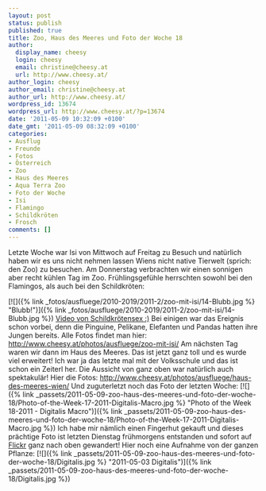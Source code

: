 ```yaml
---
layout: post
status: publish
published: true
title: Zoo, Haus des Meeres und Foto der Woche 18
author:
  display_name: cheesy
  login: cheesy
  email: christine@cheesy.at
  url: http://www.cheesy.at/
author_login: cheesy
author_email: christine@cheesy.at
author_url: http://www.cheesy.at/
wordpress_id: 13674
wordpress_url: http://www.cheesy.at/?p=13674
date: '2011-05-09 10:32:09 +0100'
date_gmt: '2011-05-09 08:32:09 +0100'
categories:
- Ausflug
- Freunde
- Fotos
- Österreich
- Zoo
- Haus des Meeres
- Aqua Terra Zoo
- Foto der Woche
- Isi
- Flamingo
- Schildkröten
- Frosch
comments: []
---
```

<!--:de-->Letzte Woche war Isi von Mittwoch auf Freitag zu Besuch und natürlich haben wir es uns nicht nehmen lassen Wiens nicht native Tierwelt (sprich: den Zoo) zu besuchen. Am Donnerstag verbrachten wir einen sonnigen aber recht kühlen Tag im Zoo. Frühlingsgefühle herrschten sowohl bei den Flamingos, als auch bei den Schildkröten:
[![]({% link _fotos/ausfluege/2010-2019/2011-2/zoo-mit-isi/14-Blubb.jpg %} "Blubb!")]({% link _fotos/ausfluege/2010-2019/2011-2/zoo-mit-isi/14-Blubb.jpg %})
[Video von Schildkrötensex :)](http://www.cheesy.at/download/zoo/19Schildkrötensex.MOV)
Bei einigen war das Ereignis schon vorbei, denn die Pinguine, Pelikane, Elefanten und Pandas hatten ihre Jungen bereits.
Alle Fotos findet man hier:
http://www.cheesy.at/photos/ausfluege/zoo-mit-isi/
Am nächsten Tag waren wir dann im Haus des Meeres. Das ist jetzt ganz toll und es wurde viel erweitert! Ich war ja das letzte mal mit der Volksschule und das ist schon ein Zeiterl her. Die Aussicht von ganz oben war natürlich auch spektakulär!
Hier die Fotos:
http://www.cheesy.at/photos/ausfluege/haus-des-meeres-wien/
Und zuguterletzt noch das Foto der letzten Woche:
[![]({% link _passets/2011-05-09-zoo-haus-des-meeres-und-foto-der-woche-18/Photo-of-the-Week-17-2011-Digitalis-Macro.jpg %} "Photo of the Week 18-2011 - Digitalis Macro")]({% link _passets/2011-05-09-zoo-haus-des-meeres-und-foto-der-woche-18/Photo-of-the-Week-17-2011-Digitalis-Macro.jpg %})
Ich habe mir nämlich einen Fingerhut gekauft und dieses prächtige Foto ist letzten Dienstag frühmorgens entstanden und sofort auf [Flickr](http://www.flickr.com/photos/cheesy42/5682325483/) ganz nach oben gewandert!
Hier noch eine Aufnahme von der ganzen Pflanze:
[![]({% link _passets/2011-05-09-zoo-haus-des-meeres-und-foto-der-woche-18/Digitalis.jpg %} "2011-05-03 Digitalis")]({% link _passets/2011-05-09-zoo-haus-des-meeres-und-foto-der-woche-18/Digitalis.jpg %})
<!--:-->
